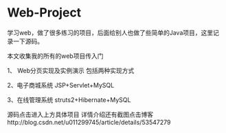 # Web-Project
学习web，做了很多练习的项目，后面给别人也做了些简单的Java项目，这里记录一下源码。

本文收集我的所有的web项目传入门

1、 Web分页实现及实例演示
包括两种实现方式

2、电子商城系统
JSP+Servlet+MySQL 

3、在线管理系统
struts2+Hibernate+MySQL

源码点击进入上方具体项目
详情介绍还有截图点击博客http://blog.csdn.net/u011299745/article/details/53547279
